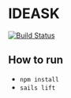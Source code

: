 # IDEASK
[![Build Status](https://travis-ci.org/pedro-c/UPM-ideask.svg?branch=master)](https://travis-ci.org/pedro-c/UPM-ideask)

## How to run
* ``` npm install ```
* ``` sails lift ```